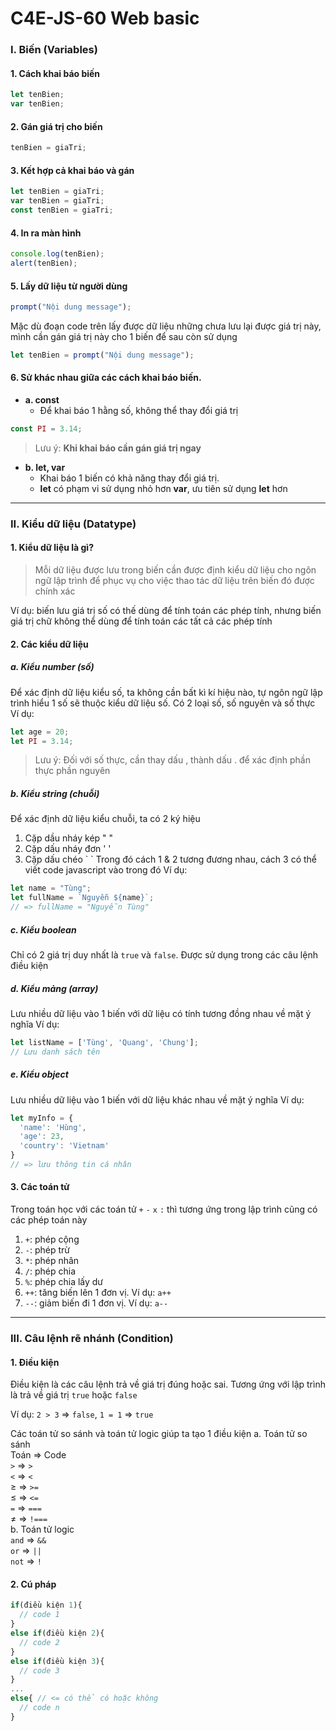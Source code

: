 # C4E-JS-60 Web basic

### I. Biến (Variables)
#### 1. Cách khai báo biến
```javascript
let tenBien;
var tenBien;
```
#### 2. Gán giá trị cho biến
```javascript
tenBien = giaTri;
```
#### 3. Kết hợp cả khai báo và gán
```javascript
let tenBien = giaTri;
var tenBien = giaTri;
const tenBien = giaTri;
```
#### 4. In ra màn hình
```javascript
console.log(tenBien);
alert(tenBien);
```
#### 5. Lấy dữ liệu từ người dùng
```javascript
prompt("Nội dung message");
```
Mặc dù đoạn code trên lấy được dữ liệu những chưa lưu lại được giá trị này,
mình cần gán giá trị này cho 1 biến để sau còn sử dụng
```javascript
let tenBien = prompt("Nội dung message");
```
#### 6. Sử khác nhau giữa các cách khai báo biến.
- **a. const**
  - Để khai báo 1 hằng số, không thể thay đổi giá trị
```javascript
const PI = 3.14;
```
  > Lưu ý: **Khi khai báo cần gán giá trị ngay**
- **b. let, var**
  - Khai báo 1 biến có khả năng thay đổi giá trị.
  - **let** có phạm vi sử dụng nhỏ hơn **var**, ưu tiên sử dụng **let** hơn

---
### II. Kiểu dữ liệu (Datatype)
#### 1. Kiểu dữ liệu là gì?
> Mỗi dữ liệu được lưu trong biến cần được định kiểu dữ liệu cho ngôn ngữ lập trình
> để phục vụ cho việc thao tác dữ liệu trên biến đó được chính xác

Ví dụ: biến lưu giá trị số có thế dùng để tính toán các phép tính, nhưng biến giá trị chữ không thể dùng để tính toán các tất cả các phép tính
#### 2. Các kiểu dữ liệu
##### a. Kiểu number (số)
Để xác định dữ liệu kiểu số, ta không cần bất kì kí hiệu nào, tự ngôn ngữ lập trình hiểu 1 số sẽ thuộc kiểu dữ liệu số.
Có 2 loại số, số nguyên và số thực
Ví dụ: 
```javascript
let age = 20;
let PI = 3.14;
```
> Lưu ý: Đối với số thực, cần thay dấu , thành dấu . để xác định phần thực phần nguyên
##### b. Kiểu string (chuỗi)
Để xác định dữ liệu kiểu chuỗi, ta có 2 ký hiệu
1. Cặp dầu nháy kép " "
2. Cặp dấu nháy đơn ' '
3. Cặp dấu chéo \` \`
Trong đó cách 1 & 2 tương đương nhau, cách 3 có thể viết code javascript vào trong đó
Ví dụ:
```javascript
let name = "Tùng";
let fullName = `Nguyễn ${name}`;
// => fullName = "Nguyễn Tùng"
```
##### c. Kiểu boolean
Chỉ có 2 giá trị duy nhất là `true` và `false`. 
Được sử dụng trong các câu lệnh điều kiện
##### d. Kiểu mảng (array)
Lưu nhiều dữ liệu vào 1 biến với dữ liệu có tính tương đồng nhau về mặt ý nghĩa
Ví dụ:
```javascript
let listName = ['Tùng', 'Quang', 'Chung'];
// Lưu danh sách tên
```
##### e. Kiểu object
Lưu nhiều dữ liệu vào 1 biến với dữ liệu khác nhau về mặt ý nghĩa
Ví dụ:
```javascript
let myInfo = {
  'name': 'Hùng',
  'age': 23,
  'country': 'Vietnam'
}
// => lưu thông tin cá nhân
```
#### 3. Các toán tử
Trong toán học với các toán tử `+` `-` `x` `:` thì tương ứng trong lập trình cũng có các phép toán này
  1. `+`: phép cộng
  2. `-`: phép trừ
  3. `*`: phép nhân
  4. `/`: phép chia
  5. `%`: phép chia lấy dư
  6. `++`: tăng biến lên 1 đơn vị. Ví dụ: `a++` 
  7. `--`: giảm biến đi 1 đơn vị. Ví dụ: `a--`

---
### III. Câu lệnh rẽ nhánh (Condition)
#### 1. Điều kiện
Điều kiện là các câu lệnh trả về giá trị đúng hoặc sai. Tương ứng với lập trình là trả về giá trị `true` hoặc `false`

Ví dụ: `2 > 3` => `false`, `1 = 1` => `true`

Các toán tử so sánh và toán tử logic giúp ta tạo 1 điều kiện
a. Toán tử so sánh
<br/>Toán => Code<br/>
`>` => `>`<br/>
`<` => `<`<br/>
&#8805; => `>=`<br/>
&#8804; => `<=`<br/>
`=` => `===`<br/>
&#8800; => `!===`<br/>
b. Toán tử logic<br/>
`and` => `&&`<br/>
`or` => `||`<br/>
`not` => `!`<br/>

#### 2. Cú pháp
```javascript
if(điều kiện 1){
  // code 1
}
else if(điều kiện 2){
  // code 2
}
else if(điều kiện 3){
  // code 3
}
...
else{ // <= có thể có hoặc không
  // code n
}
```

